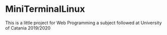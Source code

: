 # MiniTerminalLinux
This is a little project for Web Programming a subject followed at University of Catania 2019/2020
